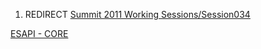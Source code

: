 1.  REDIRECT [Summit 2011 Working
    Sessions/Session034](Summit_2011_Working_Sessions/Session034 "wikilink")

[ESAPI -
CORE](Category:Summit_2011_OWASP_Secure_Coding_Workshop_Track "wikilink")